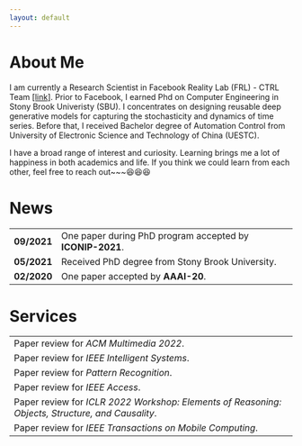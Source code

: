 ```yaml
---
layout: default
---
```


# About Me

I am currently a Research Scientist in Facebook Reality Lab (FRL) - CTRL Team <a href="https://tech.fb.com/inside-facebook-reality-labs-wrist-based-interaction-for-the-next-computing-platform/" target="_blank">[link]</a>.
Prior to Facebook, I earned Phd on Computer Engineering in Stony Brook Univeristy (SBU).
I concentrates on designing reusable deep generative models for capturing the stochasticity and
dynamics of time series. Before that, I received Bachelor degree of Automation Control from
University of Electronic Science and Technology of China (UESTC).

I have a broad range of interest and curiosity. Learning brings me a lot of happiness in both academics and life. If you think we could learn from each other, feel free to reach out~~~😆😆😆

# News

<table>
  <tr>
    <td><b>09/2021</b></td>
    <td>One paper during PhD program accepted by <b>ICONIP-2021</b>.</td>
  </tr>
  <tr>
    <td><b>05/2021</b></td>
    <td>Received PhD degree from Stony Brook University.</td>
  </tr>
  <tr>
    <td><b><b>02/2020</b></b></td>
    <td>One paper accepted by <b>AAAI-20</b>.</td>
  </tr>
</table>

# Services
<table>
  <tr>
    <!-- <td><b>04/2022</b></td> -->
    <td>Paper review for <i>ACM Multimedia 2022</i>.</td>
  </tr>
  <tr>
    <!-- <td><b>04/2022</b></td> -->
    <td>Paper review for <i>IEEE Intelligent Systems</i>.</td>
  </tr>
  <tr>
    <!-- <td><b>04/2022</b></td> -->
    <td>Paper review for <i>Pattern Recognition</i>.</td>
  </tr>
  <tr>
    <!-- <td><b>04/2022</b></td> -->
    <td>Paper review for <i>IEEE Access</i>.</td>
  </tr>
  <tr>
    <!-- <td><b>03/2022</b></td> -->
    <td>Paper review for <i>ICLR 2022 Workshop: Elements of Reasoning: Objects, Structure, and Causality</i>.</td>
  </tr>
  <tr>
    <!-- <td><b>05/2018</b></td> -->
    <td>Paper review for <i>IEEE Transactions on Mobile Computing</i>.</td>
  </tr>
</table>